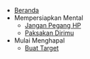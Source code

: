 - [Beranda](/)
- Mempersiapkan Mental
  - [Jangan Pegang HP](./jangan-pegang-hp.md)
  - [Paksakan Dirimu](./paksakan-dirimu)
- Mulai Menghapal
  - [Buat Target](./buat-target)
